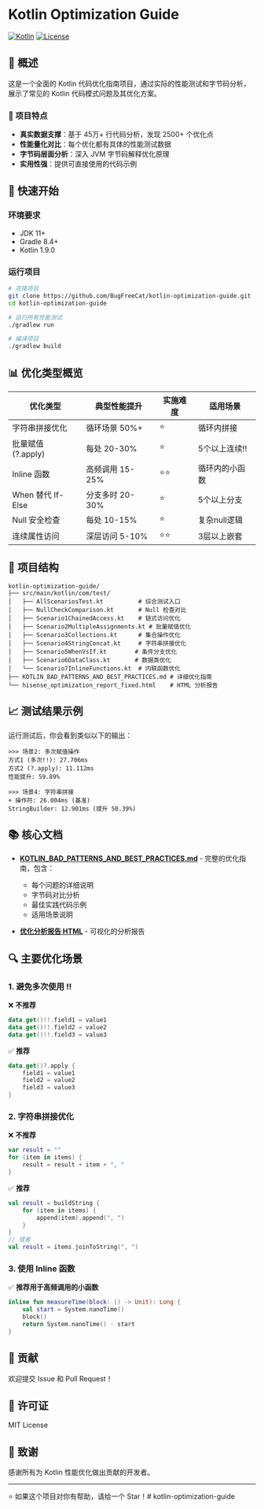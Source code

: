 # Kotlin Optimization Guide

[![Kotlin](https://img.shields.io/badge/Kotlin-1.9.0-blue.svg)](https://kotlinlang.org)
[![License](https://img.shields.io/badge/License-MIT-green.svg)](LICENSE)

## 📖 概述

这是一个全面的 Kotlin 代码优化指南项目，通过实际的性能测试和字节码分析，展示了常见的 Kotlin 代码模式问题及其优化方案。

### 🎯 项目特点

- **真实数据支撑**：基于 45万+ 行代码分析，发现 2500+ 个优化点
- **性能量化对比**：每个优化都有具体的性能测试数据
- **字节码层面分析**：深入 JVM 字节码解释优化原理
- **实用性强**：提供可直接使用的代码示例

## 🚀 快速开始

### 环境要求

- JDK 11+
- Gradle 8.4+
- Kotlin 1.9.0

### 运行项目

```bash
# 克隆项目
git clone https://github.com/BugFreeCat/kotlin-optimization-guide.git
cd kotlin-optimization-guide

# 运行所有性能测试
./gradlew run

# 编译项目
./gradlew build
```

## 📊 优化类型概览

| 优化类型 | 典型性能提升 | 实施难度 | 适用场景 |
|---------|---------|---------|---------|
| 字符串拼接优化 | 循环场景 50%+ | ⭐ | 循环内拼接 |
| 批量赋值 (?.apply) | 每处 20-30% | ⭐ | 5个以上连续!! |
| Inline 函数 | 高频调用 15-25% | ⭐⭐ | 循环内的小函数 |
| When 替代 If-Else | 分支多时 20-30% | ⭐ | 5个以上分支 |
| Null 安全检查 | 每处 10-15% | ⭐ | 复杂null逻辑 |
| 连续属性访问 | 深层访问 5-10% | ⭐⭐ | 3层以上嵌套 |

## 📂 项目结构

```
kotlin-optimization-guide/
├── src/main/kotlin/com/test/
│   ├── AllScenariosTest.kt          # 综合测试入口
│   ├── NullCheckComparison.kt       # Null 检查对比
│   ├── Scenario1ChainedAccess.kt    # 链式访问优化
│   ├── Scenario2MultipleAssignments.kt # 批量赋值优化
│   ├── Scenario3Collections.kt      # 集合操作优化
│   ├── Scenario4StringConcat.kt     # 字符串拼接优化
│   ├── Scenario5WhenVsIf.kt        # 条件分支优化
│   ├── Scenario6DataClass.kt       # 数据类优化
│   └── Scenario7InlineFunctions.kt  # 内联函数优化
├── KOTLIN_BAD_PATTERNS_AND_BEST_PRACTICES.md # 详细优化指南
└── hisense_optimization_report_fixed.html    # HTML 分析报告
```

## 📈 测试结果示例

运行测试后，你会看到类似以下的输出：

```
>>> 场景2: 多次赋值操作
方式1 (多次!!): 27.706ms
方式2 (?.apply): 11.112ms
性能提升: 59.89%

>>> 场景4: 字符串拼接
+ 操作符: 26.004ms (基准)
StringBuilder: 12.901ms (提升 50.39%)
```

## 📚 核心文档

- [**KOTLIN_BAD_PATTERNS_AND_BEST_PRACTICES.md**](KOTLIN_BAD_PATTERNS_AND_BEST_PRACTICES.md) - 完整的优化指南，包含：
  - 每个问题的详细说明
  - 字节码对比分析
  - 最佳实践代码示例
  - 适用场景说明

- [**优化分析报告 HTML**](hisense_optimization_report_fixed.html) - 可视化的分析报告

## 🔍 主要优化场景

### 1. 避免多次使用 !!

❌ **不推荐**
```kotlin
data.get()!!.field1 = value1
data.get()!!.field2 = value2
data.get()!!.field3 = value3
```

✅ **推荐**
```kotlin
data.get()?.apply {
    field1 = value1
    field2 = value2
    field3 = value3
}
```

### 2. 字符串拼接优化

❌ **不推荐**
```kotlin
var result = ""
for (item in items) {
    result = result + item + ", "
}
```

✅ **推荐**
```kotlin
val result = buildString {
    for (item in items) {
        append(item).append(", ")
    }
}
// 或者
val result = items.joinToString(", ")
```

### 3. 使用 Inline 函数

✅ **推荐用于高频调用的小函数**
```kotlin
inline fun measureTime(block: () -> Unit): Long {
    val start = System.nanoTime()
    block()
    return System.nanoTime() - start
}
```

## 🤝 贡献

欢迎提交 Issue 和 Pull Request！

## 📄 许可证

MIT License

## 🙏 致谢

感谢所有为 Kotlin 性能优化做出贡献的开发者。

---

⭐ 如果这个项目对你有帮助，请给一个 Star！# kotlin-optimization-guide
